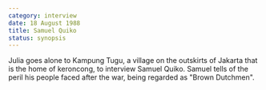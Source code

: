 ```yaml
---
category: interview
date: 18 August 1988
title: Samuel Quiko
status: synopsis
---
```


Julia goes alone to Kampung Tugu, a village on the
outskirts of Jakarta that is the home of keroncong, to interview Samuel
Quiko. Samuel tells of the peril his people faced after the war, being
regarded as "Brown Dutchmen".
